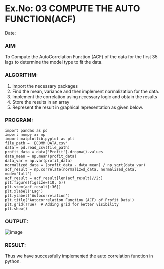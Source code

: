 # Ex.No: 03   COMPUTE THE AUTO FUNCTION(ACF)
Date: 

### AIM:
To Compute the AutoCorrelation Function (ACF) of the data for the first 35 lags to determine the model
type to fit the data.
### ALGORITHM:
1. Import the necessary packages
2. Find the mean, variance and then implement normalization for the data.
3. Implement the correlation using necessary logic and obtain the results
4. Store the results in an array
5. Represent the result in graphical representation as given below.
### PROGRAM:
```
import pandas as pd
import numpy as np
import matplotlib.pyplot as plt
file_path = 'ECOMM DATA.csv'
data = pd.read_csv(file_path)
profit_data = data['Profit'].dropna().values
data_mean = np.mean(profit_data)
data_var = np.var(profit_data)
normalized_data = (profit_data - data_mean) / np.sqrt(data_var)
acf_result = np.correlate(normalized_data, normalized_data, mode='full')
acf_result = acf_result[len(acf_result)//2:]
plt.figure(figsize=(10, 5))
plt.stem(acf_result[:36])
plt.xlabel('Lag')
plt.ylabel('Autocorrelation')
plt.title('Autocorrelation Function (ACF) of Profit Data')
plt.grid(True)  # Adding grid for better visibility
plt.show()
```

### OUTPUT:
![image](https://github.com/user-attachments/assets/2d117573-64b1-49c3-92a4-6335d404c32d)

### RESULT:
Thus we have successfully implemented the auto correlation function in python.
